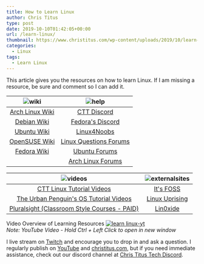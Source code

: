 ```yaml
---
title: How to Learn Linux
author: Chris Titus
type: post
date: 2019-10-10T01:42:05+00:00
url: /learn-linux/
thumbnail: https://www.christitus.com/wp-content/uploads/2019/10/learn-linux-300x169.jpg
categories:
  - Linux
tags:
  - Learn Linux
---
```

This article gives you the resources on how to learn Linux. If I am missing a resource, be sure and comment so I can add it.<!--more-->

|![wiki](/wp-content/uploads/2019/10/wiki-261x300.png)|![help](/wp-content/uploads/2019/10/help-300x252.png)|
|:---:|:---:|
|[Arch Linux Wiki](https://wiki.archlinux.org/)|[CTT Discord](https://www.christitus.com/discord)|
|[Debian Wiki](https://wiki.debian.org/)|[Fedora's Discord](https://discord.gg/fedora)|
|[Ubuntu Wiki](https://wiki.ubuntu.com/)|[Linux4Noobs](https://www.reddit.com/r/linux4noobs/)|
|[OpenSUSE Wiki](https://en.opensuse.org/Main_Page)|[Linux Questions Forums](https://www.linuxquestions.org/questions/)|
|[Fedora Wiki](https://fedoraproject.org/wiki/Fedora_Project_Wiki)|[Ubuntu Forums](https://ubuntuforums.org/index.php)|
||[Arch Linux Forums](https://bbs.archlinux.org/)|

|![videos](/wp-content/uploads/2019/10/playbutton-150x150.png)|![externalsites](/wp-content/uploads/2019/10/Screenwriting-Websites-300x241.jpg)|
|:---:|:---:|
|[CTT Linux Tutorial Videos](https://www.youtube.com/playlist?list=PLc7fktTRMBowM-n5VXCUobY0eddQ1H4YV)|[It's FOSS](https://itsfoss.com/?)|
|[The Urban Penguin's OS Tutorial Videos](https://www.theurbanpenguin.com/operating-system-tutorials/)|[Linux Uprising](https://www.linuxuprising.com/)|
|[Pluralsight (Classroom Style Courses - PAID)](https://www.christitus.com/pluralsight)|[Lin0xide](https://linoxide.com/)|

Video Overview of Learning Resources
[![learn linux-yt](https://img.youtube.com/vi/a2qblT7o4mE/0.jpg)](https://www.youtube.com/watch?v=a2qblT7o4mE)  
_Note: YouTube Video - Hold Ctrl + Left Click to open in new window_


I live stream on [Twitch][1] and encourage you to drop in and ask a question. I regularly publish on [YouTube][2] and [christitus.com][3], but if you need immediate assistance, check out our discord channel at [Chris Titus Tech Discord][4].

 [1]: https://twitch.tv/christitustech
 [2]: https://www.youtube.com/c/ChrisTitusTech
 [3]: https://www.christitus.com/
 [4]: https://www.christitus.com/discord
